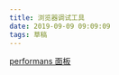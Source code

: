 ```yaml
---
title: 浏览器调试工具
date: 2019-09-09 09:09:09
tags: 草稿
---
```


[performans 面板](https://juejin.cn/user/254742428391214)
